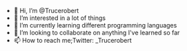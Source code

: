 - 👋 Hi, I’m @Trucerobert
- 👀 I’m interested in a lot of things 
- 🌱 I’m currently learning different programming languages 
- 💞️ I’m looking to collaborate on anything I've learned so far 
- 📫 How to reach me;Twitter: _Trucerobert

<!---
Trucerobert/Trucerobert is a ✨ special ✨ repository because its `README.md` (this file) appears on your GitHub profile.
You can click the Preview link to take a look at your changes.
--->
